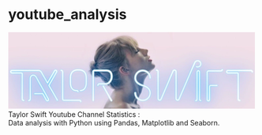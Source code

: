 # youtube_analysis
<div> <img src="ts.jfif" width="500" /> </div>
Taylor Swift Youtube Channel Statistics : </br>
Data analysis with Python using Pandas, Matplotlib and Seaborn.
